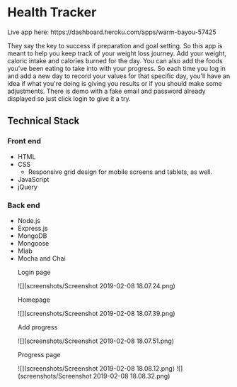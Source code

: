 <h1>Health Tracker</h2>
Live app here: https://dashboard.heroku.com/apps/warm-bayou-57425

<p>They say the key to success if preparation and goal setting. 
So this app is meant to help you keep track of your weight loss journey.
Add your weight, caloric intake and calories burned for the day. You can also add the foods you've been eating to take into with your progress.
So each time you log in and add a new day to record your values for that specific day, you'll have an idea if what you're doing is giving you results or if you should make some adjustments.
There is demo with a fake email and password already displayed so just click login to give it a try.
</p>

<h2>Technical Stack</h2>
<h3>Front end</h3>
<ul>
<li>HTML</li>
<li>CSS
<ul><li>Responsive grid design for mobile screens and tablets, as well.</li></ul>
</li>
<li>JavaScript</li>
<li>jQuery</li>
</ul>
<h3>Back end</h3>
<ul>
<li>Node.js</li>
<li>Express.js</li>
<li>MongoDB</li>
<li>Mongoose</li>
<li>Mlab</li>
<li>Mocha and Chai</li>

<p>Login page</p>
![](screenshots/Screenshot 2019-02-08 18.07.24.png)
<p>Homepage</p>
![](screenshots/Screenshot 2019-02-08 18.07.39.png)
<p>Add progress</p>
![](screenshots/Screenshot 2019-02-08 18.07.51.png)
<p>Progress page</p>
![](screenshots/Screenshot 2019-02-08 18.08.12.png)
![](screenshots/Screenshot 2019-02-08 18.08.32.png)
